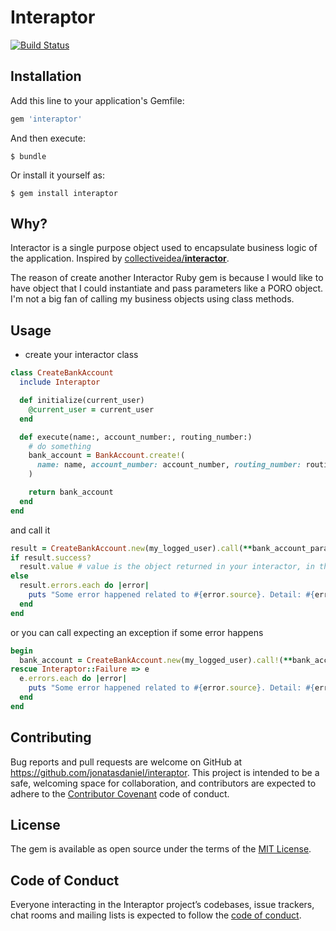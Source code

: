 # Interaptor

[![Build Status](https://travis-ci.org/jonatasdaniel/interaptor.svg?branch=master)](https://travis-ci.org/jonatasdaniel/interaptor)

## Installation

Add this line to your application's Gemfile:

```ruby
gem 'interaptor'
```

And then execute:

    $ bundle

Or install it yourself as:

    $ gem install interaptor

## Why?

Interactor is a single purpose object used to encapsulate business logic of the application. Inspired by [collectiveidea/**interactor**](https://github.com/collectiveidea/interactor).

The reason of create another Interactor Ruby gem is because I would like to have object that I could instantiate and pass parameters like a PORO object. I'm not a big fan of calling my business objects using class methods.

## Usage

- create your interactor class

```ruby
class CreateBankAccount
  include Interaptor

  def initialize(current_user)
    @current_user = current_user
  end

  def execute(name:, account_number:, routing_number:)
    # do something
    bank_account = BankAccount.create!(
      name: name, account_number: account_number, routing_number: routing_number
    )

    return bank_account
  end
end
```

and call it

```ruby
result = CreateBankAccount.new(my_logged_user).call(**bank_account_params)
if result.success?
  result.value # value is the object returned in your interactor, in this case, bank_account
else
  result.errors.each do |error|
    puts "Some error happened related to #{error.source}. Detail: #{error.message}"
  end
end

```

or you can call expecting an exception if some error happens
```ruby
begin
  bank_account = CreateBankAccount.new(my_logged_user).call!(**bank_account_params)
rescue Interaptor::Failure => e
  e.errors.each do |error|
    puts "Some error happened related to #{error.source}. Detail: #{error.message}"
  end
end
```


## Contributing

Bug reports and pull requests are welcome on GitHub at https://github.com/jonatasdaniel/interaptor. This project is intended to be a safe, welcoming space for collaboration, and contributors are expected to adhere to the [Contributor Covenant](http://contributor-covenant.org) code of conduct.

## License

The gem is available as open source under the terms of the [MIT License](https://opensource.org/licenses/MIT).

## Code of Conduct

Everyone interacting in the Interaptor project’s codebases, issue trackers, chat rooms and mailing lists is expected to follow the [code of conduct](https://github.com/jonatasdaniel/interaptor/blob/master/CODE_OF_CONDUCT.md).
